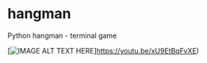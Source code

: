 # hangman
Python hangman - terminal game

[![IMAGE ALT TEXT HERE](http://img.youtube.com/vi/xU9EtBqFvXE/0.jpg)]https://youtu.be/xU9EtBqFvXE)
